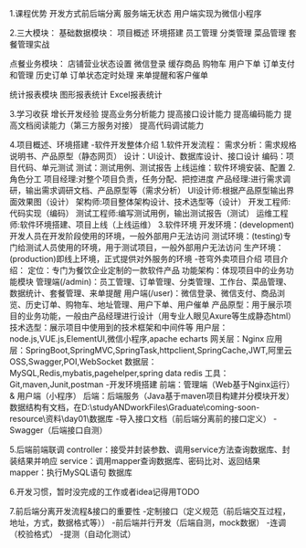 1.课程优势
开发方式前后端分离
服务端无状态
用户端实现为微信小程序

2.三大模块：
基础数据模块：
项目概述
环境搭建
员工管理
分类管理
菜品管理
套餐管理实战

点餐业务模块：
店铺营业状态设置
微信登录
缓存商品
购物车
用户下单
订单支付和管理
历史订单
订单状态定时处理
来单提醒和客户催单

统计报表模块
图形报表统计
Excel报表统计

3.学习收获
增长开发经验
提高业务分析能力
提高接口设计能力
提高编码能力
提高文档阅读能力（第三方服务对接）
提高代码调试能力

4.项目概述、环境搭建
-软件开发整体介绍
    1.软件开发流程：
        需求分析：需求规格说明书、产品原型（静态网页）
        设计：UI设计、数据库设计、接口设计
        编码：项目代码、单元测试
        测试：测试用例、测试报告
        上线运维：软件环境安装、配置
    2.角色分工
        项目经理:对整个项目负责，任务分配、把控进度
        产品经理:进行需求调研，输出需求调研文档、产品原型等（需求分析）
        UI设计师:根据产品原型输出界面效果图（设计）
        架构师:项目整体架构设计、技术选型等（设计）
        开发工程师:代码实现（编码）
        测试工程师:编写测试用例，输出测试报告（测试）
        运维工程师:软件环境搭建、项目上线（上线运维）
    3.软件环境
        开发环境：(development)开发人员在开发阶段使用的环境，一般外部用户无法访问
        测试环境：(testing)专门给测试人员使用的环境，用于测试项目，一般外部用户无法访问
        生产环境：(production)即线上环境，正式提供对外服务的环境
-苍穹外卖项目介绍
    项目介绍：
        定位：专门为餐饮企业定制的一款软件产品
        功能架构：体现项目中的业务功能模块
            管理端(/admin)：员工管理、订单管理、分类管理、工作台、菜品管理、数据统计、套餐管理、来单提醒
            用户端(/user)：微信登录、微信支付、商品浏览、历史订单、购物车、地址管理、用户下单、用户催单
    产品原型：用于展示项目的业务功能，一般由产品经理进行设计（用专业人眼见Axure等生成静态html）
    技术选型：展示项目中使用到的技术框架和中间件等
        用户层：node.js,VUE.js,ElementUI,微信小程序,apache echarts
        网关层：Nginx
        应用层：SpringBoot,SpringMVC,SpringTask,httpclient,SpringCache,JWT,阿里云OSS,Swagger,POI,WebSocket
        数据层：MySQL,Redis,mybatis,pagehelper,spring data redis
        工具：Git,maven,Junit,postman
-开发环境搭建
    前端：管理端（Web基于Nginx运行）& 用户端（小程序）
    后端：后端服务（Java基于maven项目构建并分模块开发）
    数据结构有文档，在D:\studyANDworkFiles\Graduate\coming-soon-resource\资料\day01\数据库
-导入接口文档（前后端分离前的接口定义）
-Swagger（后端接口自测）

5.后端前端联调
    controller：接受并封装参数、调用service方法查询数据库、封装结果并响应
    service：调用mapper查询数据库、密码比对、返回结果
    mapper：执行MySQL语句
    数据库

6.开发习惯，暂时没完成的工作或者idea记得用TODO

7.前后端分离开发流程&接口的重要性
    -定制接口（定义规范（前后端交互过程，地址，方式，数据格式等））
    -前后端并行开发（后端自测，mock数据）
    -连调（校验格式）
    -提测（自动化测试）